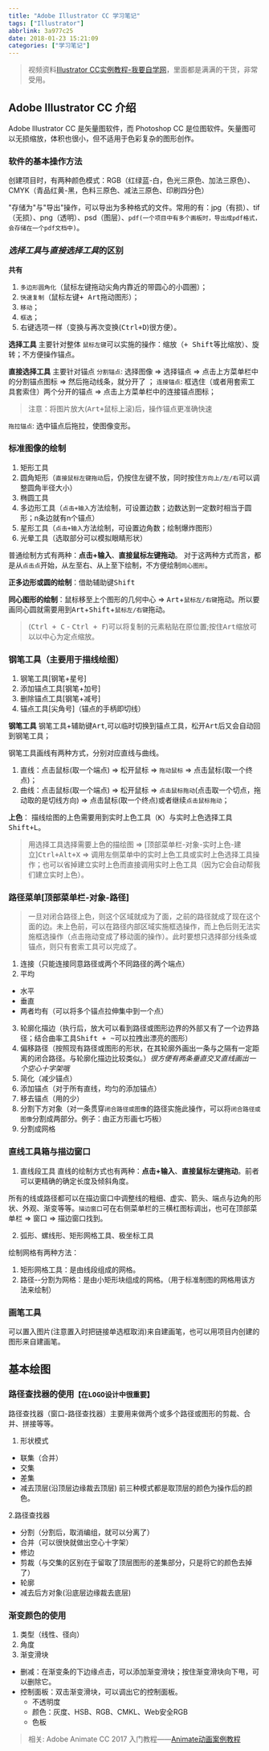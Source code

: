 ```yaml
---
title: "Adobe Illustrator CC 学习笔记"
tags: ["Illustrator"]
abbrlink: 3a977c25
date: 2018-01-23 15:21:09
categories: ["学习笔记"]
---
```


>视频资料[Illustrator CC实例教程-我要自学网][01]，里面都是满满的干货，非常受用。

## Adobe Illustrator CC 介绍

Adobe Illustrator CC 是矢量图软件，而 Photoshop CC 是位图软件。矢量图可以无损缩放，体积也很小，但不适用于色彩复杂的图形创作。

<!--more-->

### 软件的基本操作方法

创建项目时，有两种颜色模式：RGB（红绿蓝-白，色光三原色、加法三原色）、CMYK（青品红黄-黑，色料三原色、减法三原色、印刷四分色）

"存储为"与"导出"操作，可以导出为多种格式的文件。常用的有：jpg（有损）、tif（无损）、png（透明）、psd（图层）、`pdf(一个项目中有多个画板时，导出成pdf格式，会存储在一个pdf文档中)`。

### *选择工具*与*直接选择工具*的区别

**共有**
1. `多边形圆角化`（鼠标左键拖动尖角内靠近的带圆心的小圆圈）；
2. `快速复制`（鼠标左键<kbd>+ Art</kbd>拖动图形）；
3. `移动`；
3. `框选`；
4. 右键选项一样（变换与再次变换(<kbd>Ctrl+D</kbd>)很方便）。

**选择工具** 主要针对整体
`鼠标左键`可以实施的操作：缩放（<kbd>+ Shift</kbd>等比缩放）、旋转；不方便操作锚点。

**直接选择工具** 主要针对锚点
`分割锚点`: 选择图像 &rArr; 选择锚点 &rArr; 点击上方菜单栏中的分割锚点图标 &rArr; 然后拖动线条，就分开了 ；
`连接锚点`: 框选住（或者用套索工具套索住）两个分开的锚点 &rArr; 点击上方菜单栏中的连接锚点图标；
>注意：将图片放大(<kbd>Art+鼠标上滚</kbd>)后，操作锚点更准确快速

`拖拉锚点`: 选中锚点后拖拉，使图像变形。

### 标准图像的绘制

1. 矩形工具
2. 圆角矩形（`直接鼠标左键拖动`后，仍按住左键不放，同时按住`方向上/左/右`可以调整圆角半径大小）
3. 椭圆工具
4. 多边形工具（`点击+输入`方法绘制，可设置边数；边数达到一定数时相当于圆形；n条边就有n个锚点）
5. 星形工具（`点击+输入`方法绘制，可设置边角数；绘制爆炸图形）
6. 光晕工具（选取部分可以模拟眼睛形状）

普通绘制方式有两种：**点击+输入**、**直接鼠标左键拖动**。
对于这两种方式而言，都是从`点击点`开始，从左至右、从上至下绘制，不方便绘制`同心图形`。

**正多边形或圆的绘制**：借助辅助键<kbd>Shift</kbd>

**同心图形的绘制**：鼠标移至上个图形的几何中心 &rArr; <kbd>Art</kbd>+`鼠标左/右键`拖动。所以要画同心圆就需要用到<kbd>Art</kbd>+<kbd>Shift</kbd>+`鼠标左/右键`拖动。
> (<kbd>Ctrl + C</kbd> - <kbd>Ctrl + F</kbd>)可以将复制的元素粘贴在原位置;按住<kbd>Art</kbd>缩放可以以中心为定点缩放。

### 钢笔工具（主要用于描线绘图）

1. 钢笔工具[钢笔+星号]
2. 添加锚点工具[钢笔+加号]
3. 删除锚点工具[钢笔+减号]
4. 锚点工具[尖角号]（锚点的手柄即切线）

**钢笔工具**
钢笔工具+辅助键<kbd>Art</kbd>,可以临时切换到锚点工具，松开<kbd>Art</kbd>后又会自动回到钢笔工具；

钢笔工具画线有两种方式，分别对应直线与曲线。
1. 直线：点击鼠标(取一个端点) &rArr; 松开鼠标 &rArr; `拖动鼠标` &rArr; 点击鼠标(取一个终点)；
2. 曲线：点击鼠标(取一个端点) &rArr; 松开鼠标 &rArr; `点击鼠标拖动`(点击取一个切点，拖动取的是切线方向) &rArr; 点击鼠标(取一个终点)或者继续`点击鼠标拖动`；

**上色**：
描线绘图的上色需要用到实时上色工具（<kbd>K</kbd>）与实时上色选择工具<kbd>Shift+L</kbd>。
>用选择工具选择需要上色的描绘图 &rArr; [顶部菜单栏-对象-实时上色-建立]<kbd>Ctrl+Alt+X</kbd> &rArr; 调用左侧菜单中的实时上色工具或实时上色选择工具操作；也可以省掉建立实时上色而直接调用实时上色工具（因为它会自动帮我们建立实时上色）。

### 路径菜单[顶部菜单栏-对象-路径]

> 一旦对闭合路径上色，则这个区域就成为了面，之前的路径就成了现在这个面的边。未上色前，可以在路径内部区域实施框选操作，而上色后则无法实施框选操作（点击拖动变成了移动面的操作）。此时要想只选择部分线条或锚点，则只有套索工具可以完成了。

1. 连接（只能连接同意路径或两个不同路径的两个端点）
2. 平均
  * 水平
  * 垂直
  * 两者均有（可以将多个锚点拉伸集中到一个点）
3. 轮廓化描边（执行后，放大可以看到路径或图形边界的外部又有了一个边界路径；结合曲率工具<kbd>Shift + ~</kbd>可以拉拽出漂亮的图形）
4. 偏移路径（按照现有路径或图形的形状，在其轮廓外画出一条与之隔有一定距离的闭合路径。与轮廓化描边比较类似。）*很方便有两条垂直交叉直线画出一个空心十字架哦*
5. 简化（减少锚点）
6. 添加锚点（对于所有直线，均匀的添加锚点）
7. 移去锚点（用的少）
8. 分割下方对象（对一条贯穿`闭合路径或图像`的路径实施此操作，可以将`闭合路径或图像`分割成两部分。例子：由正方形画七巧板）
9. 分割成网格



### 直线工具箱与描边窗口

1. 直线段工具
直线的绘制方式也有两种：**点击+输入**、**直接鼠标左键拖动**。前者可以更精确的确定长度及倾斜角度。

所有的线或路径都可以在描边窗口中调整线的粗细、虚实、箭头、端点与边角的形状、外观、渐变等等。`描边窗口`可在右侧菜单栏的三横杠图标调出，也可在顶部菜单栏 &rArr; 窗口 &rArr; 描边窗口找到。

2. 弧形、螺线形、矩形网格工具、极坐标工具

绘制网格有两种方法：
  1. 矩形网格工具：是由线段组成的网格。
  2. 路径--分割为网格：是由小矩形块组成的网格。（用于标准制图的网格用该方法来绘制）

### 画笔工具

可以置入图片(注意置入时把链接单选框取消)来自建画笔，也可以用项目内创建的图形来自建画笔。


## 基本绘图

### 路径查找器的使用`【在LOGO设计中很重要】`

路径查找器（窗口-路径查找器）主要用来做两个或多个路径或图形的剪裁、合并、拼接等等。
1. 形状模式
  * 联集（合并）
  * 交集 
  * 差集
  * 减去顶层(沿顶层边缘裁去顶层)
  前三种模式都是取顶层的颜色为操作后的颜色。

2.路径查找器
  * 分割（分割后，取消编组，就可以分离了）
  * 合并（可以很快就做出空心十字架）
  * 修边
  * 剪裁（与交集的区别在于留取了顶层图形的差集部分，只是将它的颜色去掉了）
  * 轮廓
  * 减去后方对象(沿底层边缘裁去底层)

### 渐变颜色的使用

1. 类型（线性、径向）
2. 角度
3. 渐变滑块
  * 删减：在渐变条的下边缘点击，可以添加渐变滑块；按住渐变滑块向下甩，可以删除它。
  * 控制面板：双击渐变滑块，可以调出它的控制面板。
    * 不透明度
    * 颜色：灰度、HSB、RGB、CMKL、Web安全RGB
    * 色板



> 相关: Adobe Animate CC 2017 入门教程——[Animate动画案例教程][02] 





[01]: http://www.51zxw.net/list.aspx?cid=586
[02]: http://www.51zxw.net/list.aspx?cid=632